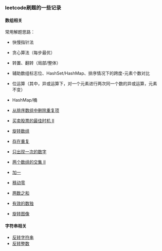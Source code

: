 ### leetcode刷题的一些记录

#### 数组相关

常用解题思路：

* 快慢指针法
* 贪心算法（每步最优）
* 转置、翻转（局部/整体）
* 辅助数组标志位、HashSet/HashMap、排序情况下的跨度-元素个数对比
* 位运算（其中，异或运算下，对一个元素进行两次同一个数的异或运算，元素不变）
* HashMap/桶

* [从排序数组中删除重复项](./src/com/demo/arrays/DelDuplicate.java)
* [买卖股票的最佳时机 II](./src/com/demo/arrays/MaxProfit.java)
* [旋转数组](./src/com/demo/arrays/RotateArray.java)
* [存在重复](./src/com/demo/arrays/ContainsDuplicate.java)
* [只出现一次的数字](./src/com/demo/arrays/SingleNumber.java)
* [两个数组的交集 II](./src/com/demo/arrays/InterSect.java)
* [加一](./src/com/demo/arrays/PlusOne.java)
* [移动零](./src/com/demo/arrays/MoveZeroes.java)
* [两数之和](./src/com/demo/arrays/TwoSum.java)
* [有效的数独](./src/com/demo/arrays/ValidSudoku.java)
* [旋转图像](./src/com/demo/arrays/RotateImg.java)

#### 字符串相关

* [反转字符串](./src/com/demo/strings/ReverseString.java)
* [反转整数](./src/com/demo/strings/ReverseInteger.java)